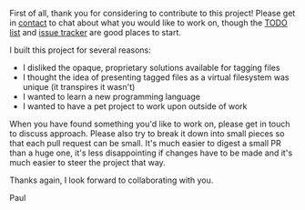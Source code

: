 First of all, thank you for considering to contribute to this project! Please get in [contact](mailto:paul.ruane@oniony.com?subject=Contributing%20to%20TMSU) to chat about what you would like to work on, though the [TODO list](https://github.com/oniony/TMSU/wiki/TODO) and [issue
tracker](https://github.com/oniony/TMSU/issues) are good places to start.

I built this project for several reasons:

  * I disliked the opaque, proprietary solutions available for tagging files
  * I thought the idea of presenting tagged files as a virtual filesystem was unique (it transpires it wasn't)
  * I wanted to learn a new programming language
  * I wanted to have a pet project to work upon outside of work

When you have found something you'd like to work on, please get in touch to discuss approach. Please also try to
break it down into small pieces so that each pull request can be small. It's much easier to digest a small PR than
a huge one, it's less disappointing if changes have to be made and it's much easier to steer the project that way.

Thanks again, I look forward to collaborating with you.

Paul

